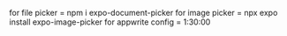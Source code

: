 for file picker = npm i expo-document-picker
for image picker =  npx expo install expo-image-picker
for appwrite config = 1:30:00
